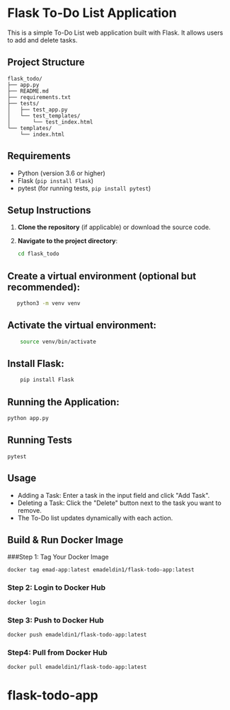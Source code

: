 # Flask To-Do List Application

This is a simple To-Do List web application built with Flask. It allows users to add and delete tasks.

## Project Structure
```
flask_todo/
├── app.py
├── README.md
├── requirements.txt
├── tests/
│   ├── test_app.py
│   └── test_templates/
│       └── test_index.html
└── templates/
    └── index.html
```

## Requirements

- Python (version 3.6 or higher)
- Flask (`pip install Flask`)
- pytest (for running tests, `pip install pytest`)

## Setup Instructions

1. **Clone the repository** (if applicable) or download the source code.

2. **Navigate to the project directory**:

   ```sh
   cd flask_todo

## Create a virtual environment (optional but recommended):
 ```sh 
    python3 -m venv venv
```

## Activate the virtual environment:

```sh 
    source venv/bin/activate
```
## Install Flask:
```sh
    pip install Flask
```
## Running the Application:
```sh 
python app.py
```
## Running Tests
```
pytest
```
## Usage
- Adding a Task: Enter a task in the input field and click "Add Task".
- Deleting a Task: Click the "Delete" button next to the task you want to remove.
- The To-Do list updates dynamically with each action.

## Build & Run Docker Image

###Step 1: Tag Your Docker Image

``` 
docker tag emad-app:latest emadeldin1/flask-todo-app:latest
```
### Step 2: Login to Docker Hub
``` 
docker login
```
### Step 3: Push to Docker Hub
```
docker push emadeldin1/flask-todo-app:latest
```
### Step4: Pull from Docker Hub
```
docker pull emadeldin1/flask-todo-app:latest
```
# flask-todo-app
